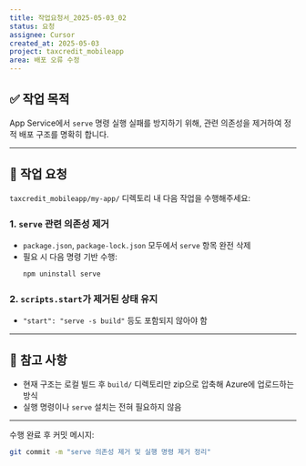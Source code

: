 ```yaml
---
title: 작업요청서_2025-05-03_02
status: 요청
assignee: Cursor
created_at: 2025-05-03
project: taxcredit_mobileapp
area: 배포 오류 수정
---
```


## ✅ 작업 목적
App Service에서 `serve` 명령 실행 실패를 방지하기 위해, 관련 의존성을 제거하여 정적 배포 구조를 명확히 합니다.

---

## 📌 작업 요청

`taxcredit_mobileapp/my-app/` 디렉토리 내 다음 작업을 수행해주세요:

### 1. `serve` 관련 의존성 제거
- `package.json`, `package-lock.json` 모두에서 `serve` 항목 완전 삭제
- 필요 시 다음 명령 기반 수행:
  ```bash
  npm uninstall serve
  ```

### 2. `scripts.start`가 제거된 상태 유지
- `"start": "serve -s build"` 등도 포함되지 않아야 함

---

## 🧩 참고 사항
- 현재 구조는 로컬 빌드 후 `build/` 디렉토리만 zip으로 압축해 Azure에 업로드하는 방식
- 실행 명령이나 `serve` 설치는 전혀 필요하지 않음

---

수행 완료 후 커밋 메시지:
```bash
git commit -m "serve 의존성 제거 및 실행 명령 제거 정리"
```
